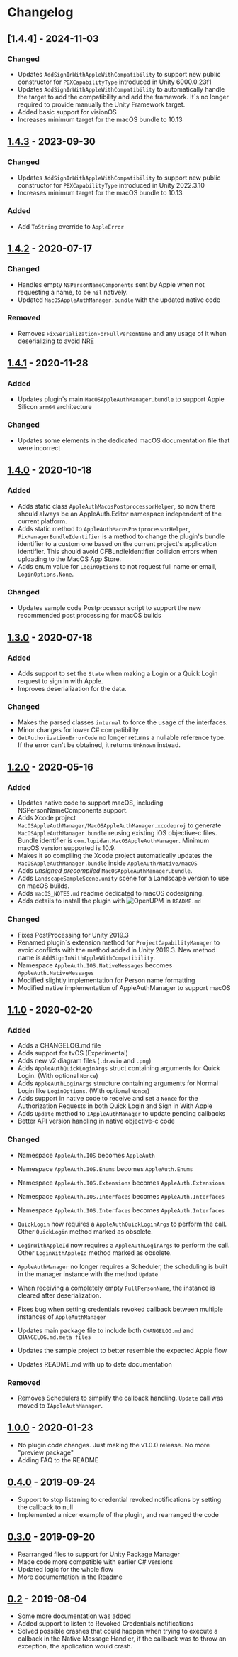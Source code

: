 # Changelog
## [1.4.4] - 2024-11-03
### Changed
- Updates `AddSignInWithAppleWithCompatibility` to support new public constructor for `PBXCapabilityType` introduced in Unity 6000.0.23f1
- Updates `AddSignInWithAppleWithCompatibility` to automatically handle the target to add the compatibility and add the framework. It´s no longer required to provide manually the Unity Framework target.
- Added basic support for visionOS
- Increases minimum target for the macOS bundle to 10.13

## [1.4.3] - 2023-09-30
### Changed
- Updates `AddSignInWithAppleWithCompatibility` to support new public constructor for `PBXCapabilityType` introduced in Unity 2022.3.10
- Increases minimum target for the macOS bundle to 10.13

### Added
- Add `ToString` override to `AppleError`

## [1.4.2] - 2020-07-17
### Changed
- Handles empty `NSPersonNameComponents` sent by Apple when not requesting a name, to be `nil` natively.
- Updated `MacOSAppleAuthManager.bundle` with the updated native code

### Removed
- Removes `FixSerializationForFullPersonName` and any usage of it when deserializing to avoid NRE

## [1.4.1] - 2020-11-28
### Added
- Updates plugin's main `MacOSAppleAuthManager.bundle` to support Apple Silicon `arm64` architecture

### Changed
- Updates some elements in the dedicated macOS documentation file that were incorrect

## [1.4.0] - 2020-10-18
### Added
- Adds static class `AppleAuthMacosPostprocessorHelper`, so now there should always be an AppleAuth.Editor namespace independent of the current platform.
- Adds static method to `AppleAuthMacosPostprocessorHelper`, `FixManagerBundleIdentifier` is a method to change the plugin's bundle identifier to a custom one based on the current project's application identifier. This should avoid CFBundleIdentifier collision errors when uploading to the MacOS App Store.
- Adds enum value for `LoginOptions` to not request full name or email, `LoginOptions.None`.

### Changed
- Updates sample code Postprocessor script to support the new recommended post processing for macOS builds

## [1.3.0] - 2020-07-18
### Added
- Adds support to set the `State` when making a Login or a Quick Login request to sign in with Apple. 
- Improves deserialization for the data.

### Changed
- Makes the parsed classes `internal` to force the usage of the interfaces.
- Minor changes for lower C# compatibility
- `GetAuthorizationErrorCode` no longer returns a nullable reference type. If the error can't be obtained, it returns `Unknown` instead.

## [1.2.0] - 2020-05-16
### Added
- Updates native code to support macOS, including NSPersonNameComponents support.
- Adds Xcode project `MacOSAppleAuthManager/MacOSAppleAuthManager.xcodeproj` to generate `MacOSAppleAuthManager.bundle` reusing existing iOS objective-c files. Bundle identifier is `com.lupidan.MacOSAppleAuthManager`. Minimum macOS version supported is 10.9.
- Makes it so compiling the Xcode project automatically updates the `MacOSAppleAuthManager.bundle` inside `AppleAuth/Native/macOS`
- Adds *unsigned precompiled* `MacOSAppleAuthManager.bundle`.
- Adds `LandscapeSampleScene.unity` scene for a Landscape version to use on macOS builds.
- Adds `macOS_NOTES.md` readme dedicated to macOS codesigning.
- Adds details to install the plugin with ![OpenUPM](https://openupm.com/) in `README.md`

### Changed
- Fixes PostProcessing for Unity 2019.3
- Renamed plugin´s extension method for `ProjectCapabilityManager` to avoid conflicts with the method added in Unity 2019.3. New method name is `AddSignInWithAppleWithCompatibility`.
- Namespace `AppleAuth.IOS.NativeMessages` becomes `AppleAuth.NativeMessages`
- Modified slightly implementation for Person name formatting
- Modified native implementation of AppleAuthManager to support macOS

## [1.1.0] - 2020-02-20
### Added
- Adds a CHANGELOG.md file
- Adds support for tvOS (Experimental)
- Adds new v2 diagram files (`.drawio` and `.png`)
- Adds `AppleAuthQuickLoginArgs` struct containing arguments for Quick Login. (With optional `Nonce`)
- Adds `AppleAuthLoginArgs` structure containing arguments for Normal Login like `LoginOptions`. (With optional `Nonce`)
- Adds support in native code to receive and set a `Nonce` for the Authorization Requests in both Quick Login and Sign in With Apple
- Adds `Update` method to `IAppleAuthManager` to update pending callbacks
- Better API version handling in native objective-c code

### Changed
- Namespace `AppleAuth.IOS` becomes `AppleAuth`
- Namespace `AppleAuth.IOS.Enums` becomes `AppleAuth.Enums`
- Namespace `AppleAuth.IOS.Extensions` becomes `AppleAuth.Extensions`
- Namespace `AppleAuth.IOS.Interfaces` becomes `AppleAuth.Interfaces`
- Namespace `AppleAuth.IOS.Interfaces` becomes `AppleAuth.Interfaces`

- `QuickLogin` now requires a `AppleAuthQuickLoginArgs` to perform the call. Other `QuickLogin` method marked as obsolete.
- `LoginWithAppleId` now requires a `AppleAuthLoginArgs` to perform the call. Other `LoginWithAppleId` method marked as obsolete.
- `AppleAuthManager` no longer requires a Scheduler, the scheduling is built in the manager instance with the method `Update`
- When receiving a completely empty `FullPersonName`, the instance is cleared after deserialization.
- Fixes bug when setting credentials revoked callback between multiple instances of  `AppleAuthManager`

- Updates main package file to include both `CHANGELOG.md` and `CHANGELOG.md.meta files`
- Updates the sample project to better resemble the expected Apple flow
- Updates README.md with up to date documentation

### Removed
- Removes Schedulers to simplify the callback handling. `Update` call was moved to `IAppleAuthManager`.

## [1.0.0] - 2020-01-23
- No plugin code changes. Just making the v1.0.0 release. No more "preview package"
- Adding FAQ to the README

## [0.4.0] - 2019-09-24
- Support to stop listening to credential revoked notifications by setting the callback to null
- Implemented a nicer example of the plugin, and rearranged the code

## [0.3.0] - 2019-09-20
- Rearranged files to support for Unity Package Manager
- Made code more compatible with earlier C# versions
- Updated logic for the whole flow
- More documentation in the Readme

## [0.2] - 2019-08-04
- Some more documentation was added
- Added support to listen to Revoked Credentials notifications
- Solved possible crashes that could happen when trying to execute a callback in the Native Message Handler, if the callback was to throw an exception, the application would crash.

[Unreleased]: https://github.com/lupidan/apple-signin-unity/compare/v1.4.3...HEAD
[1.4.3]: https://github.com/lupidan/apple-signin-unity/compare/v1.4.2...v1.4.3
[1.4.2]: https://github.com/lupidan/apple-signin-unity/compare/v1.4.1...v1.4.2
[1.4.1]: https://github.com/lupidan/apple-signin-unity/compare/v1.4.0...v1.4.1
[1.4.0]: https://github.com/lupidan/apple-signin-unity/compare/v1.3.0...v1.4.0
[1.3.0]: https://github.com/lupidan/apple-signin-unity/compare/v1.2.0...v1.3.0
[1.2.0]: https://github.com/lupidan/apple-signin-unity/compare/v1.1.0...v1.2.0
[1.1.0]: https://github.com/lupidan/apple-signin-unity/compare/v1.0.0...v1.1.0
[1.0.0]: https://github.com/lupidan/apple-signin-unity/compare/v0.4.0...v1.0.0
[0.4.0]: https://github.com/lupidan/apple-signin-unity/compare/0.3.0...v0.4.0
[0.3.0]: https://github.com/lupidan/apple-signin-unity/compare/0.2...0.3.0
[0.2]: https://github.com/lupidan/apple-signin-unity/releases/tag/0.2
